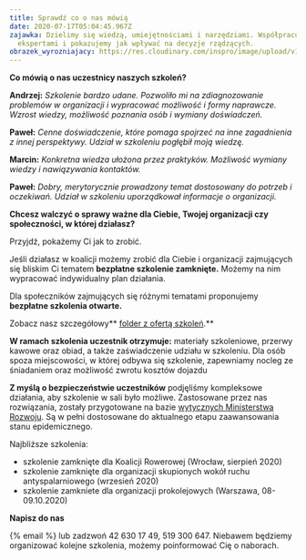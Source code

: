 ```yaml
---
title: Sprawdź co o nas mówią
date: 2020-07-17T05:04:45.967Z
zajawka: Dzielimy się wiedzą, umiejętnościami i narzędziami. Współpracujemy z
  ekspertami i pokazujemy jak wpływać na decyzje rządzących.
obrazek_wyrozniajacy: https://res.cloudinary.com/inspro/image/upload/v1594962535/aiso/27_06_20_4.jpg
---
```

**Co mówią o nas uczestnicy naszych szkoleń?**

**Andrzej:** *Szkolenie bardzo udane. Pozwoliło mi na zdiagnozowanie problemów w organizacji i wypracować możliwość i formy naprawcze. Wzrost wiedzy, możliwość poznania osób i wymiany doświadczeń.*

**Paweł:** *Cenne doświadczenie, które pomaga spojrzeć na inne zagadnienia z innej perspektywy. Udział w szkoleniu pogłębił moją wiedzę.*

**Marcin:** *Konkretna wiedza ułożona przez praktyków. Możliwość wymiany wiedzy i nawiązywania kontaktów.*

**Paweł:** *Dobry, merytorycznie prowadzony temat dostosowany do potrzeb i oczekiwań. Udział w szkoleniu uporządkował informacje o organizacji.*

**Chcesz walczyć o sprawy ważne dla Ciebie, Twojej organizacji czy społeczności, w której działasz?**

Przyjdź, pokażemy Ci jak to zrobić.

Jeśli działasz w koalicji możemy zrobić dla Ciebie i organizacji zajmujących się bliskim Ci tematem **bezpłatne szkolenie zamknięte.** Możemy na nim wypracować indywidualny plan działania.

Dla społeczników zajmujących się różnymi tematami proponujemy **bezpłatne szkolenia otwarte.**

Zobacz nasz szczegółowy** [folder z ofertą szkoleń](https://res.cloudinary.com/inspro/image/upload/v1594962795/aiso/aiso-instytut.pdf).**

**W ramach szkolenia uczestnik otrzymuje:** materiały szkoleniowe, przerwy kawowe oraz obiad, a także zaświadczenie udziału w szkoleniu. Dla osób spoza miejscowości, w której odbywa się szkolenie, zapewniamy nocleg ze śniadaniem oraz możliwość zwrotu kosztów dojazdu

**Z myślą o bezpieczeństwie uczestników** podjęliśmy kompleksowe działania, aby szkolenie w sali było możliwe. Zastosowane przez nas rozwiązania, zostały przygotowane na bazie [wytycznych Ministerstwa Rozwoju](https://www.gov.pl/web/rozwoj/wytyczne-dla-branz). Są w pełni dostosowane do aktualnego etapu zaawansowania stanu epidemicznego.

Najbliższe szkolenia:

* szkolenie zamknięte dla Koalicji Rowerowej (Wrocław, sierpień 2020)
* szkolenie zamknięte dla organizacji skupionych wokół ruchu antyspalarniowego (wrzesień 2020)
* szkolenie zamkniete dla organizacji prokolejowych (Warszawa, 08-09.10.2020)

**Napisz do nas** 

{% email %} lub zadzwoń 42 630 17 49, 519 300 647. Niebawem będziemy organizować kolejne szkolenia, możemy poinformować Cię o naborach.